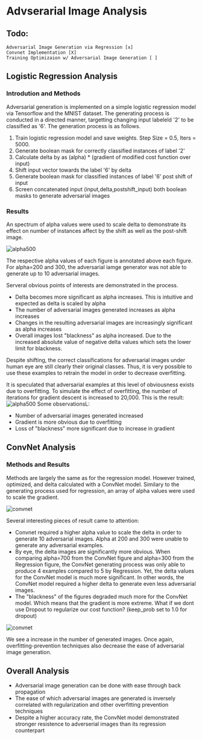 # Advserarial Image Analysis
## Todo:
    Adversarial Image Generation via Regression [x]
    Convnet Implementation [X]
    Training Optimizaion w/ Adversarial Image Generation [ ]
    
## Logistic Regression Analysis
### Introdution and Methods
Adversarial generation is implemented on a simple logistic regression model via Tensorflow and the MNIST dataset.
The generating process is conducted in a directed manner, targetting changing input labeleld '2' to be classified as '6'. 
The generation process is as follows.
1. Train logistic regression model and save weights. Step Size = 0.5, Iters = 5000. 
2. Generate boolean mask for correctly classified instances of label '2'
3. Calculate delta by as (alpha) * (gradient of modified cost function over input)
3. Shift input vector towards the label '6' by delta
4. Generate boolean mask for classified instances of label '6' post shift of input
5. Screen concatenated input (input,delta,postshift_input) both boolean masks to generate adversarial images

### Results
An spectrum of alpha values were used to scale delta to demonstrate its effect on number of instances affect by the shift as well as the post-shift image.

![alpha500](https://image.ibb.co/iKjKyv/figure_1.png)

The respective alpha values of each figure is annotated above each figure.
For alpha=200 and 300, the adversarial iamge generator was not able to generate up to 10 adversarial images.

Serveral obvious points of interests are demonstrated in the process.
- Delta becomes more significant as alpha increases. This is intuitive and expected as delta is scaled by alpha
- The number of adversarial images generated increases as alpha increases
- Changes in the resulting adversarial images are increasingly significant as alpha increases
- Overall images lost "blackness" as alpha increased. Due to the increased absolute value of negative delta values which sets the lower limit for blackness. 

Despite shifting, the correct classifications for adversarial images under human eye are still clearly their original classes. Thus, it is very possible to use these examples to retrain the model in order to decrease overfitting.

It is speculated that adversarial examples at this level of obviousness exists due to overfitting. To simulate the effect of overfitting, the number of iterations for gradient descent is increased to 20,000. This is the result:
![alpha500](https://image.ibb.co/i2wk5a/regre20000.png)
Some observationsL:
- Number of adversarial images generated increased 
- Gradient is more obvious due to overfitting
- Loss of "blackness" more significant due to increase in gradient

## ConvNet Analysis
### Methods and Results
Methods are largely the same as for the regression model. However trained, optimized, and delta calculated with a ConvNet model. 
Similary to the generating process used for regression, an array of alpha values were used to scale the gradient. 

![convnet](https://preview.ibb.co/hqO9WF/convNet.png)

Several interesting pieces of result came to attention:
- Convnet required a higher alpha value to scale the delta in order to generate 10 adversarial images. Alpha at 200 and 300 were unable to generate any adversarial examples. 
- By eye, the delta images are significantly more obvious. When comparing alpha=700 from the ConvNet figure and alpha=300 from the Regression figure, the ConvNet generating process was only able to produce 4 examples compared to 5 by Regression. Yet, the delta values for the ConvNet model is much more significant. In other words, the ConvNet model required a higher delta to generate even less adversarial images. 
- The "blackness" of the figures degraded much more for the ConvNet model. Which means that the gradient is more extreme. 
What if we dont use Dropout to regularize our cost function? (keep_prob set to 1.0 for dropout)

![convnet](https://image.ibb.co/mDh3rF/conv_Net_No_Reg.png)

We see a increase in the number of generated images. Once again, overfitting-prevention techniques also decrease the ease of adversarial image generation. 

## Overall Analysis 
- Adversarial image generation can be done with ease through back propagation
- The ease of which adversarial images are generated is inversely correlated with regularization and other overfitting prevention techniques
- Despite a higher accuracy rate, the ConvNet model demonstrated stronger resistence to adverserial images than its regression counterpart
